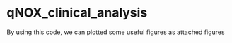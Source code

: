 # qNOX_clinical_analysis

By using this code, we can plotted some useful figures as attached figures





